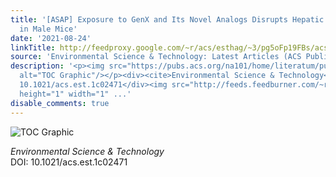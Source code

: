 ```yaml
---
title: '[ASAP] Exposure to GenX and Its Novel Analogs Disrupts Hepatic Bile Acid Metabolism
  in Male Mice'
date: '2021-08-24'
linkTitle: http://feedproxy.google.com/~r/acs/esthag/~3/pg5oFp19FBs/acs.est.1c02471
source: 'Environmental Science & Technology: Latest Articles (ACS Publications)'
description: '<p><img src="https://pubs.acs.org/na101/home/literatum/publisher/achs/journals/content/esthag/0/esthag.ahead-of-print/acs.est.1c02471/20210824/images/medium/es1c02471_0008.gif"
  alt="TOC Graphic"/></p><div><cite>Environmental Science & Technology</cite></div><div>DOI:
  10.1021/acs.est.1c02471</div><img src="http://feeds.feedburner.com/~r/acs/esthag/~4/pg5oFp19FBs"
  height="1" width="1" ...'
disable_comments: true
---
```

<p><img src="https://pubs.acs.org/na101/home/literatum/publisher/achs/journals/content/esthag/0/esthag.ahead-of-print/acs.est.1c02471/20210824/images/medium/es1c02471_0008.gif" alt="TOC Graphic"/></p><div><cite>Environmental Science & Technology</cite></div><div>DOI: 10.1021/acs.est.1c02471</div><img src="http://feeds.feedburner.com/~r/acs/esthag/~4/pg5oFp19FBs" height="1" width="1" ...